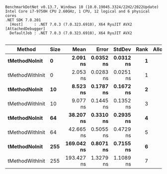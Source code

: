 ```

BenchmarkDotNet v0.13.7, Windows 10 (10.0.19045.3324/22H2/2022Update)
Intel Core i7-9750H CPU 2.60GHz, 1 CPU, 12 logical and 6 physical cores
.NET SDK 7.0.201
  [Host]     : .NET 7.0.3 (7.0.323.6910), X64 RyuJIT AVX2 [AttachedDebugger]
  DefaultJob : .NET 7.0.3 (7.0.323.6910), X64 RyuJIT AVX2


```
|          Method | Size |       Mean |     Error |    StdDev | Rank | Allocated |
|---------------- |----- |-----------:|----------:|----------:|-----:|----------:|
|   **tMethodNoInit** |    **0** |   **2.091 ns** | **0.0352 ns** | **0.0312 ns** |    **1** |         **-** |
| tMethodWithInit |    0 |   2.053 ns | 0.0283 ns | 0.0251 ns |    1 |         - |
|   **tMethodNoInit** |   **10** |   **8.523 ns** | **0.1787 ns** | **0.1672 ns** |    **2** |         **-** |
| tMethodWithInit |   10 |   9.077 ns | 0.1445 ns | 0.1352 ns |    3 |         - |
|   **tMethodNoInit** |   **64** |  **38.207 ns** | **0.3310 ns** | **0.2935 ns** |    **4** |         **-** |
| tMethodWithInit |   64 |  42.665 ns | 0.5055 ns | 0.4729 ns |    5 |         - |
|   **tMethodNoInit** |  **255** | **169.042 ns** | **0.8071 ns** | **0.7155 ns** |    **6** |         **-** |
| tMethodWithInit |  255 | 193.427 ns | 1.3279 ns | 1.1089 ns |    7 |         - |
